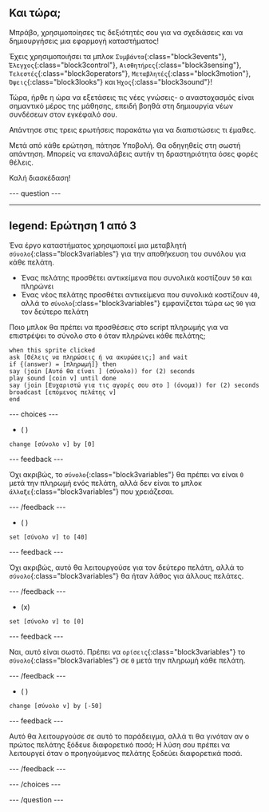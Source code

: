 ## Και τώρα;

Μπράβο, χρησιμοποίησες τις δεξιότητές σου για να σχεδιάσεις και να δημιουργήσεις μια εφαρμογή καταστήματος!

Έχεις χρησιμοποιήσει τα μπλοκ `Συμβάντα`{:class="block3events"}, `Έλεγχος`{:class="block3control"}, `Αισθητήρες`{:class="block3sensing"}, `Τελεστές`{:class="block3operators"}, `Μεταβλητές`{:class="block3motion"}, `Όψεις`{:class="block3looks"} και `Ήχος`{:class="block3sound"}!

Τώρα, ήρθε η ώρα να εξετάσεις τις νέες γνώσεις- ο αναστοχασμός είναι σημαντικό μέρος της μάθησης, επειδή βοηθά στη δημιουργία νέων συνδέσεων στον εγκέφαλό σου.

Απάντησε στις τρεις ερωτήσεις παρακάτω για να διαπιστώσεις τι έμαθες.

Μετά από κάθε ερώτηση, πάτησε Υποβολή. Θα οδηγηθείς στη σωστή απάντηση. Μπορείς να επαναλάβεις αυτήν τη δραστηριότητα όσες φορές θέλεις.

Καλή διασκέδαση!

--- question ---

---
legend: Ερώτηση 1 από 3
---

Ένα έργο καταστήματος χρησιμοποιεί μια μεταβλητή `σύνολο`{:class="block3variables"} για την αποθήκευση του συνόλου για κάθε πελάτη.

+ Ένας πελάτης προσθέτει αντικείμενα που συνολικά κοστίζουν `50` και πληρώνει
+ Ένας νέος πελάτης προσθέτει αντικείμενα που συνολικά κοστίζουν `40`, αλλά το `σύνολο`{:class="block3variables"} εμφανίζεται τώρα ως `90` για τον δεύτερο πελάτη

Ποιο μπλοκ θα πρέπει να προσθέσεις στο script πληρωμής για να επιστρέψει το σύνολο στο `0` όταν πληρώνει κάθε πελάτης;

```blocks3
when this sprite clicked
ask [Θέλεις να πληρώσεις ή να ακυρώσεις;] and wait
if {(answer) = [πληρωμή]} then
say (join [Αυτό θα είναι ] (σύνολο)) for (2) seconds
play sound [coin v] until done 
say (join [Ευχαριστώ για τις αγορές σου στο ] (όνομα)) for (2) seconds
broadcast [επόμενος πελάτης v]
end
```

--- choices ---

- ( )
```blocks3
change [σύνολο v] by [0]
```

 --- feedback ---

Όχι ακριβώς, το `σύνολο`{:class="block3variables"} θα πρέπει να είναι `0` μετά την πληρωμή ενός πελάτη, αλλά δεν είναι το μπλοκ `άλλαξε`{:class="block3variables"} που χρειάζεσαι.

 --- /feedback ---

- ( )
```blocks3
set [σύνολο v] to [40]
```

 --- feedback ---

 Όχι ακριβώς, αυτό θα λειτουργούσε για τον δεύτερο πελάτη, αλλά το `σύνολο`{:class="block3variables"} θα ήταν λάθος για άλλους πελάτες.

 --- /feedback ---

- (x)

```blocks3
set [σύνολο v] to [0]
```

 --- feedback ---

Ναι, αυτό είναι σωστό. Πρέπει να `ορίσεις`{:class="block3variables"} το `σύνολο`{:class="block3variables"} σε `0` μετά την πληρωμή κάθε πελάτη.

 --- /feedback ---

- ( )

```blocks3
change [σύνολο v] by [-50]
```

 --- feedback ---

Αυτό θα λειτουργούσε σε αυτό το παράδειγμα, αλλά τι θα γινόταν αν ο πρώτος πελάτης ξόδευε διαφορετικό ποσό; Η λύση σου πρέπει να λειτουργεί όταν ο προηγούμενος πελάτης ξοδεύει διαφορετικά ποσά.

 --- /feedback ---

--- /choices ---

--- /question ---
